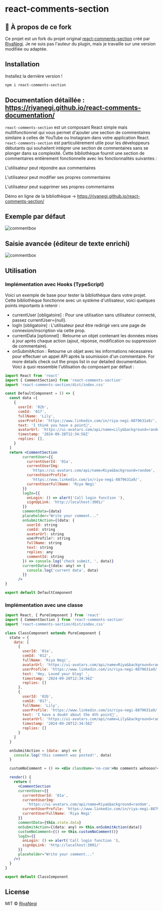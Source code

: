 # react-comments-section

## 🚀 À propos de ce fork
Ce projet est un fork du projet original [react-comments-section](https://github.com/RiyaNegi/react-comments-section) créé par [RiyaNegi](https://github.com/RiyaNegi). Je ne suis pas l'auteur du plugin, mais je travaille sur une version modifiée ou adaptée.


## Installation

Installez la dernière version !

```bash
npm i react-comments-section
```

## Documentation détaillée : https://riyanegi.github.io/react-comments-documentation/

`react-comments-section`  est un composant React simple mais multifonctionnel qui vous permet d'ajouter une section de commentaires similaire à celles de YouTube ou Instagram dans votre application React.
`react-comments-section`  est particulièrement utile pour les développeurs débutants qui souhaitent intégrer une section de commentaires sans se plonger dans sa complexité. Cette bibliothèque fournit une section de commentaires entièrement fonctionnelle avec les fonctionnalités suivantes :

L'utilisateur peut répondre aux commentaires

L'utilisateur peut modifier ses propres commentaires

L'utilisateur peut supprimer ses propres commentaires

Démo en ligne de la bibliothèque → https://riyanegi.github.io/react-comments-section/

## Exemple par défaut

![commentbox](https://github.com/RiyaNegi/react-comments-section/blob/main/example/blob/default.png?raw=true)

## Saisie avancée (éditeur de texte enrichi)

![commentbox](https://github.com/RiyaNegi/react-comments-section/blob/main/example/blob/advanced.png?raw=true)

## Utilisation

### Implémentation avec Hooks (TypeScript)

Voici un exemple de base pour tester la bibliothèque dans votre projet. Cette bibliothèque fonctionne avec un système d'utilisateur, voici quelques points importants à retenir :

- currentUser [obligatoire] : Pour une utilisation sans utilisateur connecté, passez currentUser={null}.
- logIn [obligatoire] : L'utilisateur peut être redirigé vers une page de connexion/inscription via cette prop.
- currentData [optionnel] : Retourne un objet contenant les données mises à jour après chaque action (ajout, réponse, modification ou suppression de commentaire).
- onSubmitAction : Retourne un objet avec les informations nécessaires pour effectuer un appel API après la soumission d'un commentaire.
  For more details check out the props list in our detailed documentation.
  Voici à quoi ressemble l'utilisation du composant par défaut :

```jsx
import React from 'react'
import { CommentSection} from 'react-comments-section'
import 'react-comments-section/dist/index.css'

const DefaultComponent = () => {
  const data =[
    {
      userId: '02b',
      comId: '017',
      fullName: 'Lily',
      userProfile: 'https://www.linkedin.com/in/riya-negi-8879631a9/',
      text: 'I think you have a point🤔',
      avatarUrl: 'https://ui-avatars.com/api/name=Lily&background=random',
      timestamp: '2024-09-28T12:34:56Z'
      replies: [],
    }
  ]
  return <CommentSection
        currentUser={{
          currentUserId: '01a',
          currentUserImg:
            'https://ui-avatars.com/api/name=Riya&background=random',
          currentUserProfile:
            'https://www.linkedin.com/in/riya-negi-8879631a9/',
          currentUserFullName: 'Riya Negi'
        }}
        logIn={{
          onLogin: () => alert('Call login function '),
          signUpLink: 'http://localhost:3001/'
        }}
        commentData={data}
        placeholder="Write your comment..."
        onSubmitAction={(data: {
          userId: string
          comId: string
          avatarUrl: string
          userProfile?: string
          fullName: string
          text: string
          replies: any
          commentId: string
        }) => console.log('check submit, ', data)}
        currentData={(data: any) => {
          console.log('current data', data)
        }}
      />
}

export default DefaultComponent

```

### Implémentation avec une classe

```jsx
import React, { PureComponent } from 'react'
import { CommentSection } from 'react-comments-section'
import 'react-comments-section/dist/index.css'

class ClassComponent extends PureComponent {
  state = {
    data: [
      {
        userId: '01a',
        comId: '012',
        fullName: 'Riya Negi',
        avatarUrl: 'https://ui-avatars.com/api/name=Riya&background=random',
        userProfile: 'https://www.linkedin.com/in/riya-negi-8879631a9/',
        text: 'Hey, Loved your blog! ',
        timestamp: '2024-09-28T12:34:56Z'
        replies: []
      },
      {
        userId: '02b',
        comId: '017',
        fullName: 'Lily',
        userProfile: 'https://www.linkedin.com/in/riya-negi-8879631a9/',
        text: 'I have a doubt about the 4th point🤔',
        avatarUrl: 'https://ui-avatars.com/api/name=Lily&background=random',
        timestamp: '2024-09-28T12:34:56Z'
        replies: []
      }
    ]
  }

  onSubmitAction = (data: any) => {
    console.log('this comment was posted!', data)
  }

  customNoComment = () => <div className='no-com'>No comments wohoooo!</div>

  render() {
    return (
      <CommentSection
      currentUser={{
        currentUserId: '01a',
        currentUserImg:
          'https://ui-avatars.com/api/name=Riya&background=random',
        currentUserProfile: 'https://www.linkedin.com/in/riya-negi-8879631a9/',
        currentUserFullName: 'Riya Negi'
      }}
      commentData={this.state.data}
      onSubmitAction={(data: any) => this.onSubmitAction(data)}
      customNoComment={() => this.customNoComment()}
      logIn={{
        onLogin: () => alert('Call login function '),
        signUpLink: 'http://localhost:3001/'
      }}
      placeholder="Write your comment..."
    />)
  }
}

export default ClassComponent
```

## License

MIT © [RiyaNegi](https://github.com/RiyaNegi)
